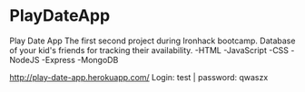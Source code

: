 # PlayDateApp
Play Date App
The first second project during Ironhack bootcamp. 
Database of your kid's friends for tracking their availability. 
-HTML
-JavaScript
-CSS
-NodeJS
-Express
-MongoDB 

http://play-date-app.herokuapp.com/
Login: test | password: qwaszx 
